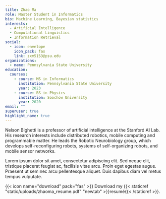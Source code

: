 ```yaml
---
title: Zhao Ma
role: Master Student in Informatics
bio: Machine Learning, Bayesian statistics
interests:
  - Artificial Intelligence
  - Computational Linguistics
  - Information Retrieval
social:
  - icon: envelope
    icon_pack: fas
    link: zxm5153@psu.edu
organizations:
  - name: Pennsylvania State University
education:
  courses:
    - course: MS in Informatics
      institution: Pennsylvania State University
      year: 2023
    - course: BS in Physics
      institution: Soochow University
      year: 2020
email: ""
superuser: true
highlight_name: true
---
```

Nelson Bighetti is a professor of artificial intelligence at the Stanford AI Lab. His research interests include distributed robotics, mobile computing and programmable matter. He leads the Robotic Neurobiology group, which develops self-reconfiguring robots, systems of self-organizing robots, and mobile sensor networks.

Lorem ipsum dolor sit amet, consectetur adipiscing elit. Sed neque elit, tristique placerat feugiat ac, facilisis vitae arcu. Proin eget egestas augue. Praesent ut sem nec arcu pellentesque aliquet. Duis dapibus diam vel metus tempus vulputate.

{{< icon name="download" pack="fas" >}} Download my {{< staticref "static/uploads/zhaoma_resume.pdf" "newtab" >}}resumé{{< /staticref >}}.